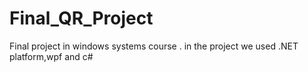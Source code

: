 # Final_QR_Project
Final project in windows systems course . in the project we used .NET platform,wpf and c#
